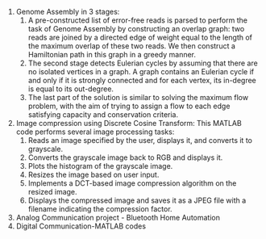 1. Genome Assembly in 3 stages:
   1. A pre-constructed list of error-free reads is parsed to perform the task of Genome Assembly by constructing an overlap graph: two reads are joined by a directed edge of weight equal to the length of the maximum overlap of these two reads. We then construct a Hamiltonian path in this graph in a greedy manner.
   2. The second stage detects Eulerian cycles by assuming that there are no isolated vertices in a graph. A graph contains an Eulerian cycle if and only if it is strongly connected and for each vertex, its in-degree is equal to its out-degree. 
   3. The last part of the solution is similar to solving the maximum flow problem, with the aim of trying to assign a flow to each edge satisfying capacity and conservation criteria.
2. Image compression using Discrete Cosine Transform: This MATLAB code performs several image processing tasks:
    1.	Reads an image specified by the user, displays it, and converts it to grayscale.
    2.	Converts the grayscale image back to RGB and displays it.
    3.	Plots the histogram of the grayscale image.
    4.	Resizes the image based on user input.
    5.	Implements a DCT-based image compression algorithm on the resized image.
    6.	Displays the compressed image and saves it as a JPEG file with a filename indicating the compression factor.
3. Analog Communication project - Bluetooth Home Automation
4. Digital Communication-MATLAB codes
